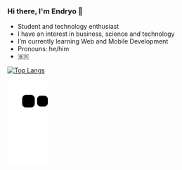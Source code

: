 ### Hi there, I'm Endryo 👋
- Student and technology enthusiast
- I have an interest in business, science and technology
- I’m currently learning Web and Mobile Development
- Pronouns: he/him
- :brazil:

[![Top Langs](https://github-readme-stats.vercel.app/api/top-langs/?username=EndryoMachado&layout=compact)](https://github.com/EndryoMachado/github-readme-stats)

![Snake animation](https://github.com/EndryoMachado/EndryoMachado/blob/output/github-contribution-grid-snake.svg)
<!--
**EndryoMachado/EndryoMachado** is a ✨ _special_ ✨ repository because its `README.md` (this file) appears on your GitHub profile.

Here are some ideas to get you started:

- 🔭 I’m currently working on ...
- 🌱 I’m currently learning ...
- 👯 I’m looking to collaborate on ...
- 🤔 I’m looking for help with ...
- 💬 Ask me about ...
- 📫 How to reach me: ...
- 😄 Pronouns: ...
- ⚡ Fun fact: ...
-->
